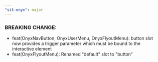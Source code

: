 ```yaml
---
"sit-onyx": major
---
```


### BREAKING CHANGE:

- feat(OnyxNavButton, OnyxUserMenu, OnyxFlyoutMenu): button slot now provides a trigger parameter which must be bound to the interactive element
- feat(OnyxFlyoutMenu): Renamed "default" slot to "button"
